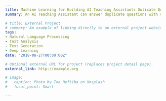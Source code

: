 ```yaml
---
title: Machine Learning for Building AI Teaching Assistants Dulicate Question Detection
summary: An AI Teaching Assistant can answer duplicate questions with corresponding answers in our database. Therefore, how to detect duplicate questions accurately has been a major problem. In this project, we first introduce our baseline method, the vanilla GRU model, to detect duplicate questions. We then propose and analyze several methods to improve the accuracy. They can be divided into two categories: Improving the model, including using deeper neural network, LSTM networks, Convolutional neural networks, adding POS tags; Or creating augmented dataset, especially applying Variational Auto Encoder (VAE) to generating duplicate questions. Our bidrectional Gated Recurrent Network with augmented data achieved 0.859 accuracy and 0.859 F1 score on QUORA dataset.

# title: External Project
# summary: An example of linking directly to an external project website using `external_link`.
tags:
- Natural Language Processing
- Text Analysis
- Text Generation
- Deep Learning
date: "2018-08-27T00:00:00Z"

# Optional external URL for project (replaces project detail page).
external_link: http://example.org

# image:
#   caption: Photo by Toa Heftiba on Unsplash
#   focal_point: Smart

---
```

